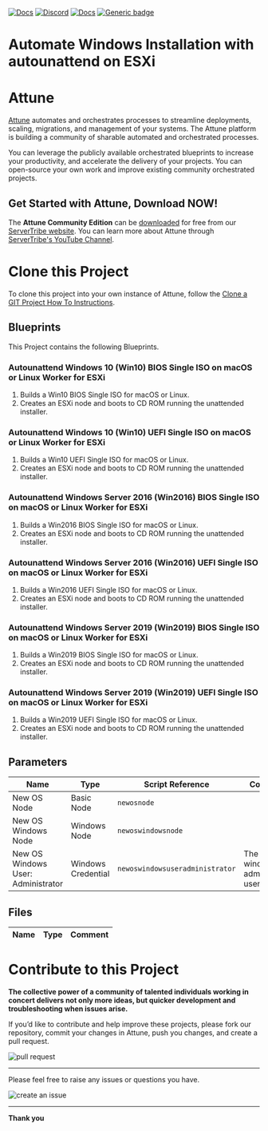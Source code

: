 



[![Docs](https://img.shields.io/badge/docs-latest-brightgreen.svg)](http://doc.servertribe.com)
[![Discord](https://img.shields.io/discord/844971127703994369)](http://discord.servertribe.com)
[![Docs](https://img.shields.io/badge/videos-watch-brightgreen.svg)](https://www.youtube.com/@servertribe)
[![Generic badge](https://img.shields.io/badge/download-latest-brightgreen.svg)](https://www.servertribe.com/community-edition/)

# Automate Windows Installation with autounattend on ESXi






# Attune

[Attune](https://www.servertribe.com/)
automates and orchestrates processes to streamline deployments, scaling,
migrations, and management of your systems. The Attune platform is building a
community of sharable automated and orchestrated processes.

You can leverage the publicly available orchestrated blueprints to increase
your productivity, and accelerate the delivery of your projects. You can
open-source your own work and improve existing community orchestrated projects.

## Get Started with Attune, Download NOW!

The **Attune Community Edition** can be
[downloaded](https://www.servertribe.com/comunity-edition/)
for free from our
[ServerTribe website](https://www.servertribe.com/comunity-edition/).
You can learn more about Attune through
[ServerTribe's YouTube Channel](https://www.youtube.com/@servertribe).







# Clone this Project

To clone this project into your own instance of Attune, follow the
[Clone a GIT Project How To Instructions](https://servertribe-attune.readthedocs.io/en/latest/howto/design_workspace/clone_project.html).




## Blueprints

This Project contains the following Blueprints.



### Autounattend Windows 10 (Win10) BIOS Single ISO on macOS or Linux Worker for ESXi

1. Builds a Win10 BIOS Single ISO for macOS or Linux.
2. Creates an ESXi node and boots to CD ROM running the unattended installer. 

### Autounattend Windows 10 (Win10) UEFI Single ISO on macOS or Linux Worker for ESXi

1. Builds a Win10 UEFI Single ISO for macOS or Linux.
2. Creates an ESXi node and boots to CD ROM running the unattended installer. 

### Autounattend Windows Server 2016 (Win2016) BIOS Single ISO on macOS or Linux Worker for ESXi

1. Builds a Win2016 BIOS Single ISO for macOS or Linux.
2. Creates an ESXi node and boots to CD ROM running the unattended installer. 

### Autounattend Windows Server 2016 (Win2016) UEFI Single ISO on macOS or Linux Worker for ESXi

1. Builds a Win2016 UEFI Single ISO for macOS or Linux.
2. Creates an ESXi node and boots to CD ROM running the unattended installer. 

### Autounattend Windows Server 2019 (Win2019) BIOS Single ISO on macOS or Linux Worker for ESXi

1. Builds a Win2019 BIOS Single ISO for macOS or Linux.
2. Creates an ESXi node and boots to CD ROM running the unattended installer. 

### Autounattend Windows Server 2019 (Win2019) UEFI Single ISO on macOS or Linux Worker for ESXi

1. Builds a Win2019 UEFI Single ISO for macOS or Linux.
2. Creates an ESXi node and boots to CD ROM running the unattended installer. 




## Parameters


| Name | Type | Script Reference | Comment |
| ---- | ---- | ---------------- | ------- |
| New OS Node | Basic Node | `newosnode` |  |
| New OS Windows Node | Windows Node | `newoswindowsnode` |  |
| New OS Windows User: Administrator | Windows Credential | `newoswindowsuseradministrator` | The windows administrator user |




## Files

| Name | Type | Comment |
| ---- | ---- | ------- |






# Contribute to this Project

**The collective power of a community of talented individuals working in
concert delivers not only more ideas, but quicker development and
troubleshooting when issues arise.**

If you’d like to contribute and help improve these projects, please fork our
repository, commit your changes in Attune, push you changes, and create a
pull request.

<img src="https://www.servertribe.com/wp-content/uploads/2023/02/Attune-pull-request-01.png" alt="pull request"/>

---

Please feel free to raise any issues or questions you have.

<img src="https://www.servertribe.com/wp-content/uploads/2023/02/Attune-get-help-02.png" alt="create an issue"/>


---

**Thank you**
